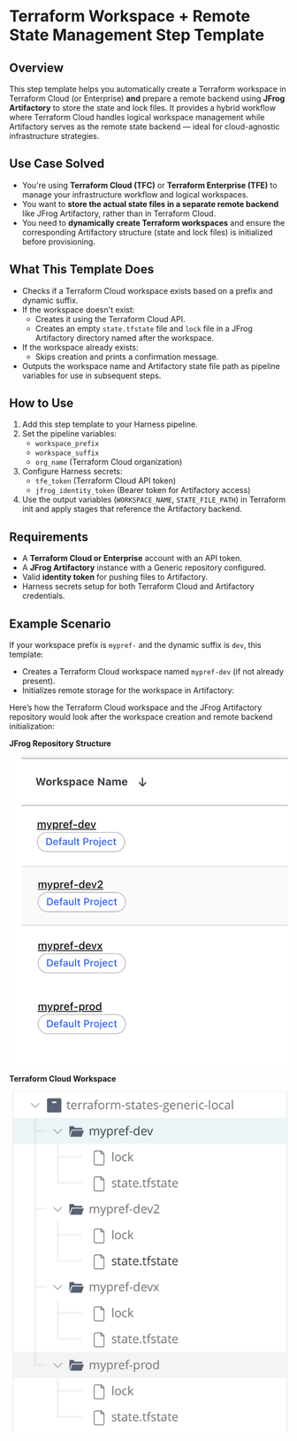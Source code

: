 # Terraform Workspace + Remote State Management Step Template

## Overview

This step template helps you automatically create a Terraform workspace in Terraform Cloud (or Enterprise) **and** prepare a remote backend using **JFrog Artifactory** to store the state and lock files. It provides a hybrid workflow where Terraform Cloud handles logical workspace management while Artifactory serves as the remote state backend — ideal for cloud-agnostic infrastructure strategies.

## Use Case Solved

- You're using **Terraform Cloud (TFC)** or **Terraform Enterprise (TFE)** to manage your infrastructure workflow and logical workspaces.
- You want to **store the actual state files in a separate remote backend** like JFrog Artifactory, rather than in Terraform Cloud.
- You need to **dynamically create Terraform workspaces** and ensure the corresponding Artifactory structure (state and lock files) is initialized before provisioning.

## What This Template Does

- Checks if a Terraform Cloud workspace exists based on a prefix and dynamic suffix.
- If the workspace doesn't exist:
  - Creates it using the Terraform Cloud API.
  - Creates an empty `state.tfstate` file and `lock` file in a JFrog Artifactory directory named after the workspace.
- If the workspace already exists:
  - Skips creation and prints a confirmation message.
- Outputs the workspace name and Artifactory state file path as pipeline variables for use in subsequent steps.

## How to Use

1. Add this step template to your Harness pipeline.
2. Set the pipeline variables:
   - `workspace_prefix`
   - `workspace_suffix`
   - `org_name` (Terraform Cloud organization)
3. Configure Harness secrets:
   - `tfe_token` (Terraform Cloud API token)
   - `jfrog_identity_token` (Bearer token for Artifactory access)
4. Use the output variables (`WORKSPACE_NAME`, `STATE_FILE_PATH`) in Terraform init and apply stages that reference the Artifactory backend.

## Requirements

- A **Terraform Cloud or Enterprise** account with an API token.
- A **JFrog Artifactory** instance with a Generic repository configured.
- Valid **identity token** for pushing files to Artifactory.
- Harness secrets setup for both Terraform Cloud and Artifactory credentials.

## Example Scenario

If your workspace prefix is `mypref-` and the dynamic suffix is `dev`, this template:

- Creates a Terraform Cloud workspace named `mypref-dev` (if not already present).
- Initializes remote storage for the workspace in Artifactory:

Here’s how the Terraform Cloud workspace and the JFrog Artifactory repository would look after the workspace creation and remote backend initialization:

**JFrog Repository Structure**

![](../static/tfe-workspaces.png)

**Terraform Cloud Workspace**

![](../static/jfrog-repo.png)
